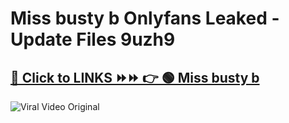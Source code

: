 
 # Miss busty b Onlyfans Leaked - Update Files 9uzh9

## <h2><a href="https://clipsfans.com/Miss_busty_b&ref=git">🔗 Click to LINKS ⏩⏩ 👉 🟢 Miss busty b </a></h2>

<a href="https://clipsfans.com/Miss_busty_b&ref=git" rel="nofollow" data-target="animated-image.originalLink"><img src="https://i.ibb.co.com/xMMVF88/686577567.gif" alt="Viral Video Original" style="max-width: 100%; display: inline-block;" data-target="animated-image.originalImage"></a>

